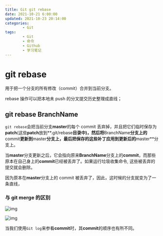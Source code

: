 ```yaml
---
title: Git git rebase
date: 2021-10-21 6:00:00
updated: 2021-10-23 20:14:00
categories:
        - Git
tags:
        - Git
        - 命令
        - Github
        - 学习笔记
---
```


# git rebase

用于把一个分支的所有修改（commit）合并到当前分支。

rebase 操作可以把本地未 push 的分叉提交历史整理成直线；

## git rebase BranchName

`git rebase`会把当前分支**master**的每个 commit 丢弃掉，并且把它们临时保存为**patch**(这些**patch**放到**.git/rebase**目录中)，然后将**BranchName**分支上的**commit**更新到**master**分支上，最后把保存的这些补丁应用到更新后的**master**分支上。

当**master**分支更新之后，它会指向原来**BranchName**分支上的**commit**，而那些原本在自己身上的**commit**已经被丢弃了。如果运行垃圾收集命令, 这些被丢弃的提交就会删除。

因为原本在**master**分支上的 commit 被丢弃了，因此，这时候的分支就变为了一条直线，

### 与 git merge 的区别

![img](https://img-my.csdn.net/uploads/201206/14/1339683149_4793.jpg)

![img](https://img-my.csdn.net/uploads/201206/14/1339683149_4793.jpg)

当我们使用`Git log`来参看**commit**时，其**commit**的顺序也有所不同。
